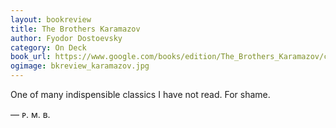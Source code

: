 ```yaml
---
layout: bookreview
title: The Brothers Karamazov
author: Fyodor Dostoevsky
category: On Deck
book_url: https://www.google.com/books/edition/The_Brothers_Karamazov/cZAkHnartsYC?hl=en&gbpv=0
ogimage: bkreview_karamazov.jpg
---
```

One of many indispensible classics I have not read. For shame.

— ᴘ. ᴍ. ʙ.